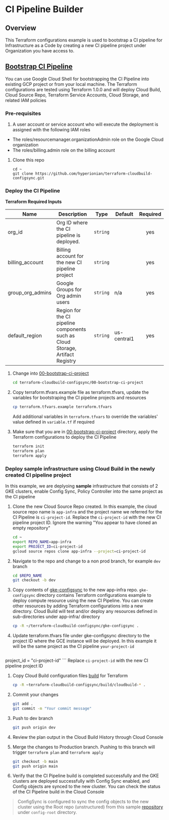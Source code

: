 # CI Pipeline Builder

## Overview
This Terraform configurations example is used to bootstrap a CI pipeline for Infrastructure as a Code by creating a new CI pipeline project under Organization you have access to.

## [Bootstrap CI Pipeline](00-bootstrap-ci-project/)

You can use Google Cloud Shell for bootstrapping the CI Pipeline into existing GCP project or from your local machine. The Terraform configurations are tested using Terraform 1.0.0 and will deploy Cloud Build, Cloud Source Repo, Terraform Service Accounts, Cloud Storage, and related IAM policies

### Pre-requisites

1. A user account or service account who will execute the deployment is assigned with the following IAM roles

- The roles/resourcemanager.organizationAdmin role on the Google Cloud organization
- The roles/billing.admin role on the billing account


1. Clone this repo
    ```
    cd ~
    git clone https://github.com/hyperionian/terraform-cloudbuild-configsync.git
    ```

### Deploy the CI Pipeline

**Terraform Required Inputs**

| Name | Description | Type | Default | Required |
|------|-------------|------|---------|:-----:|
| org_id | Org ID where the CI pipeline is deployed. | `string` | | yes |
| billing_account| Billing account for the new CI pipeline project  | `string` | | yes|
| group_org_admins | Google Groups for Org admin users | `string` | n/a | yes |
| default_region| Region for the CI pipeline components such as Cloud Storage, Artifact Registry| `string` | us-central1 | yes |


1. Change into [00-bootstrap-ci-project](00-bootstrap-ci-project/)

    ```bash
    cd terraform-cloudbuild-configsync/00-bootstrap-ci-project
    ```

1. Copy terraform.tfvars.example file as terraform.tfvars, update the variables for bootstraping the CI pipeline projects and resources

    ```bash
    cp terraform.tfvars.example terraform.tfvars
    ```

   Add additional variables in `terraform.tfvars` to override the variables' value defined in `variable.tf` if required


1. Make sure that you are in [00-bootstrap-ci-project](00-bootstrap-ci-project/) directory, apply the Terraform configurations to deploy the CI Pipeline 

    ```bash
    terraform init
    terraform plan
    terraform apply
    ```

### Deploy sample infrastructure using Cloud Build in the newly created CI pipeline project

In this example, we are deplyoing **sample** infrastructure that consists of 2 GKE clusters, enable Config Sync, Policy Controller into the same project as the CI pipeline

1. Clone the new Cloud Source Repo created. In this example, the cloud source repo name is `app-infra` and the project name we referred for the CI Pipeline is `ci-project-id`. Replace the `ci-project-id` with the new CI pipeline project ID. Ignore the warning "You appear to have cloned an empty repository"

    ```bash
    cd ~
    export REPO_NAME=app-infra
    export PROJECT_ID=ci-project-id
    gcloud source repos clone app-infra --project=ci-project-id
    ```

1. Navigate to the repo and change to a non prod branch, for example `dev` branch
   ```bash
   cd $REPO_NAME
   git checkout -b dev
   ```


1. Copy contents of [gke-configsync](gke-configsync/) to the new app-infra repo. `gke-configsync` directory contains Terraform configurations example to deploy compute resource using the new CI Pipeline. You can create other resources by adding Terraform configurations into a new directory. Cloud Build will test and/or deploy any resources defined in sub-directories under app-infra/ directory
    ```bash
    cp -R ~/terraform-cloudbuild-configsync/gke-configsync .
    ```
1. Update terraform.tfvars file under gke-configsync directory to the project ID where the GCE instance will be deployed. In this example it will be the same project as the CI pipeline `your-project-id`
    ```bash
project_id = "ci-project-id"
    ```
    Replace `ci-project-id` with the new CI pipeline project ID
1. Copy Cloud Build configuration files [build](build/) for Terraform
    ```bash
    cp -R ~terraform-cloudbuild-configsync/build/cloudbuild-* .
    ```
1. Commit your changes
    ```bash
    git add .
    git commit -m "Your commit message"
    ```
1. Push to dev branch
    ```bash
    git push origin dev
    ```
1. Review the plan output in the Cloud Build History through Cloud Console

1. Merge the changes to Production branch. Pushing to this branch will trigger `terraform plan` and `terraform apply`
    ```bash
    git checkout -b main
    git push origin main
    ```
1. Verify that the CI Pipeline build is completed successfully and the GKE clusters are deployed successfully with Config Sync enabled, and Config objects are synced to the new cluster. You can check the status of the CI Pipeline build in the Cloud Console

> ConfigSync is configured to sync the config objects to the new cluster using the Root repo (unstructured) from this sample [repository](https://github.com/hyperionian/config-management) under `config-root` directory.